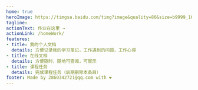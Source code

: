 ```yaml
---
home: true
heroImage: https://timgsa.baidu.com/timg?image&quality=80&size=b9999_10000&sec=1585928339082&di=825dfac06b14ad3faec33f60b5599ea4&imgtype=0&src=http%3A%2F%2Fb-ssl.duitang.com%2Fuploads%2Fitem%2F201509%2F20%2F20150920011649_tjmAW.thumb.700_0.gif
tagline:
actionText: 作业在这里 →
actionLink: /homeWork/
features:
- title: 我的个人文档
  details: 方便记录我的学习笔记，工作遇到的问题，工作心得
- title: 在线文档
  details: 方便随时，随地可查阅，可展示
- title: 课程任务
  details: 完成课程任务（后期删除本条目）
footer: Made by 2860342721@qq.com with ❤️
---
```

